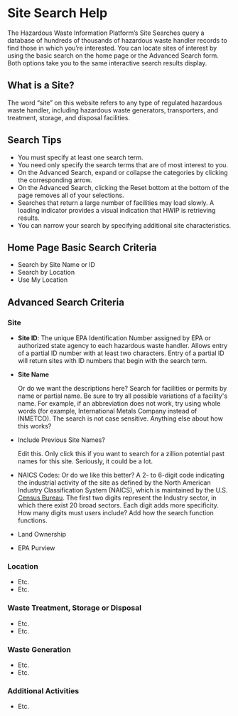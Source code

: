 # Site Search Help
The Hazardous Waste Information Platform’s Site Searches query a database of hundreds of thousands of hazardous waste handler records to find those in which you’re interested. You can locate sites of interest by using the basic search on the home page or the Advanced Search form. Both options take you to the same interactive search results display.
## What is a Site?
The word “site” on this website refers to any type of regulated hazardous waste handler, including hazardous waste generators, transporters, and treatment, storage, and disposal facilities.
## Search Tips
-	You must specify at least one search term.
-	You need only specify the search terms that are of most interest to you. 
-	On the Advanced Search, expand or collapse the categories by clicking the corresponding arrow. 
-	On the Advanced Search, clicking the Reset bottom at the bottom of the page removes all of your selections.
-	Searches that return a large number of facilities may load slowly. A loading indicator provides a visual indication that HWIP is retrieving results.
-	You can narrow your search by specifying additional site characteristics. 
## Home Page Basic Search Criteria
- Search by Site Name or ID
- Search by Location
- Use My Location
## Advanced Search Criteria
### Site
- **Site ID**: The unique EPA Identification Number assigned by EPA or authorized state agency to each hazardous waste handler. Allows entry of a partial ID number with at least two characters. Entry of a partial ID will return sites with ID numbers that begin with the search term.
- **Site Name**

  Or do we want the descriptions here? Search for facilities or permits by name or partial name. Be sure to try all possible variations of a facility's name. For example, if an abbreviation does not work, try using whole words (for example, International Metals Company instead of INMETCO). The search is not case sensitive. Anything else about how this works?

- Include Previous Site Names?

  Edit this. Only click this if you want to search for a zillion potential past names for this site. Seriously, it could be a lot.
  
- NAICS Codes: Or do we like this better? A 2- to 6-digit code indicating the industrial activity of the site as defined by the North American Industry Classification System (NAICS), which is maintained by the U.S. [Census Bureau](https://www.census.gov/naics/). The first two digits represent the Industry sector, in which there exist 20 broad sectors. Each digit adds more specificity. How many digits must users include? Add how the search function functions.
- Land Ownership
- EPA Purview
### Location
- Etc.
- Etc.
### Waste Treatment, Storage or Disposal
- Etc.
- Etc.
### Waste Generation
- Etc.
- Etc.
### Additional Activities
- Etc.
